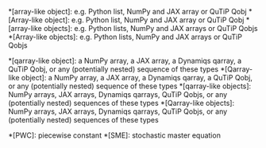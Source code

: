 *[array-like object]: e.g. Python list, NumPy and JAX array or QuTiP Qobj
*[Array-like object]: e.g. Python list, NumPy and JAX array or QuTiP Qobj
*[array-like objects]: e.g. Python lists, NumPy and JAX arrays or QuTiP Qobjs
*[Array-like objects]: e.g. Python lists, NumPy and JAX arrays or QuTiP Qobjs

*[qarray-like object]: a NumPy array, a JAX array, a Dynamiqs qarray, a QuTiP Qobj, or any (potentially nested) sequence of these types
*[Qarray-like object]: a NumPy array, a JAX array, a Dynamiqs qarray, a QuTiP Qobj, or any (potentially nested) sequence of these types
*[qarray-like objects]: NumPy arrays, JAX arrays, Dynamiqs qarrays, QuTiP Qobjs, or any (potentially nested) sequences of these types
*[Qarray-like objects]: NumPy arrays, JAX arrays, Dynamiqs qarrays, QuTiP Qobjs, or any (potentially nested) sequences  of these types

*[PWC]: piecewise constant
*[SME]: stochastic master equation
